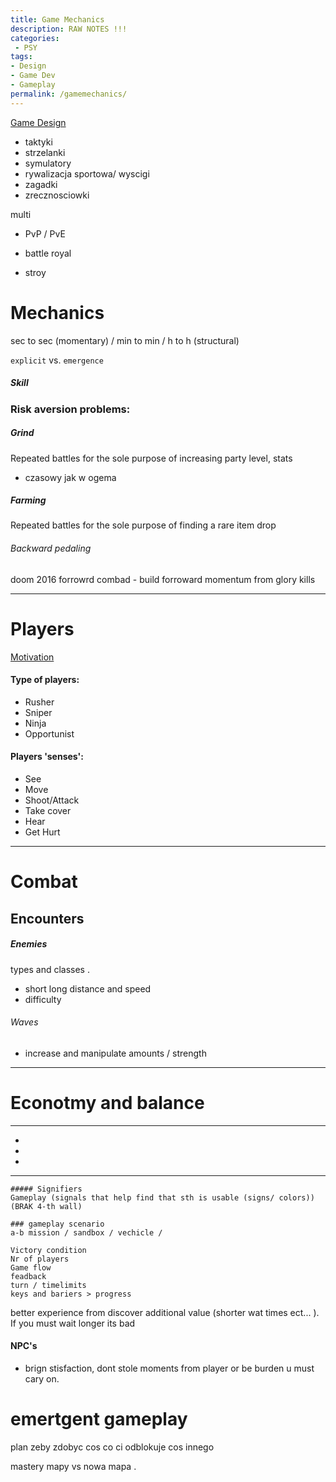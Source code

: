 ```yaml
---
title: Game Mechanics
description: RAW NOTES !!!
categories:
 - PSY
tags:
- Design
- Game Dev
- Gameplay
permalink: /gamemechanics/
---
```


[Game Design](/gamedesign/)



- taktyki
- strzelanki
- symulatory
- rywalizacja sportowa/ wyscigi
- zagadki
- zrecznosciowki

multi  
- PvP / PvE  

- battle royal  

- stroy

# Mechanics   

sec to sec (momentary) / min to min / h to h (structural)  

`explicit` vs. `emergence`




##### Skill  


### Risk aversion problems:
##### Grind
Repeated battles for the sole purpose of increasing party level, stats
- czasowy jak w ogema

##### Farming
Repeated battles for the sole purpose of finding a rare item drop


###### Backward pedaling
doom 2016 forrowrd combad - build forroward momentum from glory kills  

---

# Players

[Motivation](/motivation/)  


####  Type of players:
  - Rusher
  - Sniper
  - Ninja
  - Opportunist

#### Players 'senses':  

  - See  
  - Move  
  - Shoot/Attack  
  - Take cover  
  - Hear  
  - Get Hurt  


---

# Combat
## Encounters


##### Enemies
  types and classes .
  - short long distance and speed
  - difficulty

###### Waves
  - increase and manipulate amounts / strength

---

# Econotmy and balance




----
-
-
-
-----





```
##### Signifiers
Gameplay (signals that help find that sth is usable (signs/ colors)) (BRAK 4-th wall)
```





```
### gameplay scenario
a-b mission / sandbox / vechicle /

Victory condition   
Nr of players  
Game flow   
feadback      
turn / timelimits   
keys and bariers > progress   

```




better experience from discover additional value (shorter wat times ect... ). If you must wait longer its bad   






#### NPC's
- brign stisfaction, dont stole moments from player or be burden u must cary on.





# emertgent gameplay




plan zeby zdobyc cos co ci odblokuje cos innego

mastery mapy vs nowa mapa .

